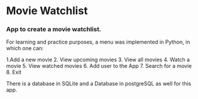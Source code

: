 
# Movie Watchlist

### App to create a movie watchlist. 

For learning and practice purposes, a menu was implemented in Python, in which one  can:

1.Add a new movie
2. View upcoming movies
3. View all movies
4. Watch a movie
5. View watched movies
6. Add user to the App
7. Search for a movie 
8. Exit

There is a database in SQLite and a Database in postgreSQL as well for this app.

